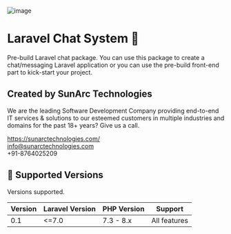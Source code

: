 ![image](https://user-images.githubusercontent.com/45708520/152330764-01e40664-832a-47fd-8141-d2249e2e36a3.png)

# Laravel Chat System 💯
Pre-build Laravel chat package. You can use this package to create a chat/messaging Laravel application or you can use the pre-build front-end part to kick-start your project.

## Created by SunArc Technologies

We are the leading Software Development Company providing end-to-end IT services & solutions to our esteemed customers in multiple industries and domains for the past 18+ years? Give us a call.

https://sunarctechnologies.com/ <br>
info@sunarctechnologies.com <br>
+91-8764025209

## :wrench: Supported Versions

Versions supported.

| Version | Laravel Version | PHP Version | Support |
|---- |----|----|----|
| 0.1 | <=7.0 | 7.3 - 8.x | All features |
